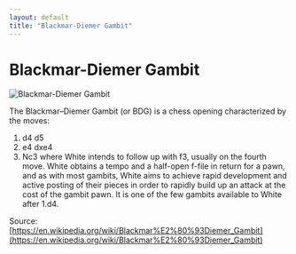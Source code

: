 ```yaml
---
layout: default
title: "Blackmar-Diemer Gambit"
---
```


# Blackmar-Diemer Gambit

![Blackmar-Diemer Gambit](https://www.thechesswebsite.com/wp-content/uploads/2012/07/blackmar_big.jpg)

The Blackmar–Diemer Gambit (or BDG) is a chess opening characterized by the moves:

1. d4 d5
2. e4 dxe4
3. Nc3
where White intends to follow up with f3, usually on the fourth move.  White obtains a tempo and a half-open f-file in return for a pawn, and as with most gambits, White aims to achieve rapid development and active posting of their pieces in order to rapidly build up an attack at the cost of the gambit pawn. It is one of the few gambits available to White after 1.d4.

Source: [https://en.wikipedia.org/wiki/Blackmar%E2%80%93Diemer_Gambit](https://en.wikipedia.org/wiki/Blackmar%E2%80%93Diemer_Gambit)
